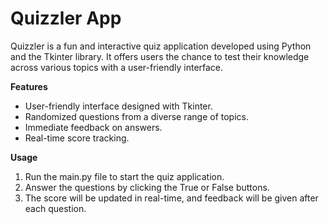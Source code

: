 # Quizzler App

Quizzler is a fun and interactive quiz application developed using Python and the Tkinter library. It offers users the chance to test their knowledge across various topics with a user-friendly interface.

**Features**

- User-friendly interface designed with Tkinter.
- Randomized questions from a diverse range of topics.
- Immediate feedback on answers.
- Real-time score tracking.

**Usage**

1) Run the main.py file to start the quiz application.
2) Answer the questions by clicking the True or False buttons.
3) The score will be updated in real-time, and feedback will be given after each question.
